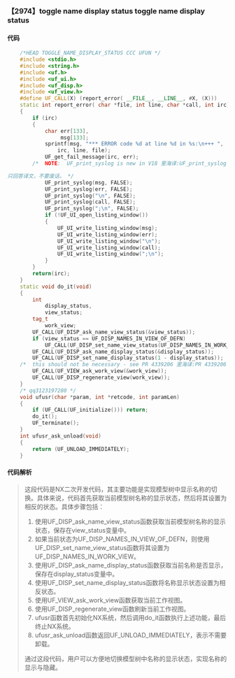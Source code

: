 ### 【2974】toggle name display status toggle name display status

#### 代码

```cpp
    /*HEAD TOGGLE_NAME_DISPLAY_STATUS CCC UFUN */  
    #include <stdio.h>  
    #include <string.h>  
    #include <uf.h>  
    #include <uf_ui.h>  
    #include <uf_disp.h>  
    #include <uf_view.h>  
    #define UF_CALL(X) (report_error( __FILE__, __LINE__, #X, (X)))  
    static int report_error( char *file, int line, char *call, int irc)  
    {  
        if (irc)  
        {  
            char err[133],  
                 msg[133];  
            sprintf(msg, "*** ERROR code %d at line %d in %s:\n+++ ",  
                irc, line, file);  
            UF_get_fail_message(irc, err);  
        /*  NOTE:  UF_print_syslog is new in V18 里海译:UF_print_syslog 是 V18 中的新功能。

只回答译文，不要废话。 */  
            UF_print_syslog(msg, FALSE);  
            UF_print_syslog(err, FALSE);  
            UF_print_syslog("\n", FALSE);  
            UF_print_syslog(call, FALSE);  
            UF_print_syslog(";\n", FALSE);  
            if (!UF_UI_open_listing_window())  
            {  
                UF_UI_write_listing_window(msg);  
                UF_UI_write_listing_window(err);  
                UF_UI_write_listing_window("\n");  
                UF_UI_write_listing_window(call);  
                UF_UI_write_listing_window(";\n");  
            }  
        }  
        return(irc);  
    }  
    static void do_it(void)  
    {  
        int  
            display_status,  
            view_status;  
        tag_t  
            work_view;  
        UF_CALL(UF_DISP_ask_name_view_status(&view_status));  
        if (view_status == UF_DISP_NAMES_IN_VIEW_OF_DEFN)  
            UF_CALL(UF_DISP_set_name_view_status(UF_DISP_NAMES_IN_WORK_VIEW));  
        UF_CALL(UF_DISP_ask_name_display_status(&display_status));  
        UF_CALL(UF_DISP_set_name_display_status(1 - display_status));  
    /*  this should not be necessary - see PR 4339206 里海译:PR 4339206 中提到了，这个应该是不必要的。 */  
        UF_CALL(UF_VIEW_ask_work_view(&work_view));  
        UF_CALL(UF_DISP_regenerate_view(work_view));  
    }  
    /* qq3123197280 */  
    void ufusr(char *param, int *retcode, int paramLen)  
    {  
        if (UF_CALL(UF_initialize())) return;  
        do_it();  
        UF_terminate();  
    }  
    int ufusr_ask_unload(void)  
    {  
        return (UF_UNLOAD_IMMEDIATELY);  
    }

```

#### 代码解析

> 这段代码是NX二次开发代码，其主要功能是实现模型树中显示名称的切换。具体来说，代码首先获取当前模型树名称的显示状态，然后将其设置为相反的状态。具体步骤包括：
>
> 1. 使用UF_DISP_ask_name_view_status函数获取当前模型树名称的显示状态，保存在view_status变量中。
> 2. 如果当前状态为UF_DISP_NAMES_IN_VIEW_OF_DEFN，则使用UF_DISP_set_name_view_status函数将其设置为UF_DISP_NAMES_IN_WORK_VIEW。
> 3. 使用UF_DISP_ask_name_display_status函数获取当前名称是否显示，保存在display_status变量中。
> 4. 使用UF_DISP_set_name_display_status函数将名称显示状态设置为相反状态。
> 5. 使用UF_VIEW_ask_work_view函数获取当前工作视图。
> 6. 使用UF_DISP_regenerate_view函数刷新当前工作视图。
> 7. ufusr函数首先初始化NX系统，然后调用do_it函数执行上述功能，最后终止NX系统。
> 8. ufusr_ask_unload函数返回UF_UNLOAD_IMMEDIATELY，表示不需要卸载。
>
> 通过这段代码，用户可以方便地切换模型树中名称的显示状态，实现名称的显示与隐藏。
>

